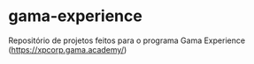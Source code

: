 # gama-experience
Repositório de projetos feitos para o programa Gama Experience (https://xpcorp.gama.academy/)
